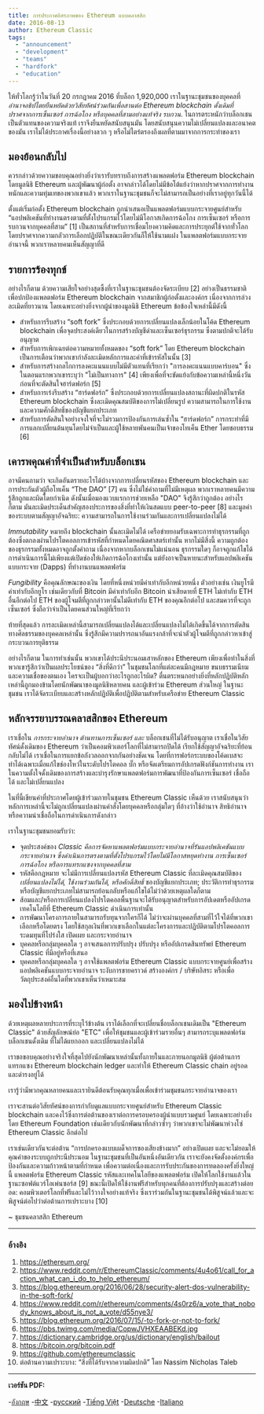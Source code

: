 ```yaml
---
title: การประกาศอิสรภาพของ Ethereum แบบคลาสสิก
date: 2016-08-13
author: Ethereum Classic
tags:
  - "announcement"
  - "development"
  - "teams"
  - "hardfork"
  - "education"
---
```


ให้ทั่วโลกรู้ว่าในวันที่ 20 กรกฎาคม 2016 ที่บล็อก 1,920,000 เราในฐานะชุมชนของบุคคลที่ *อำนาจอธิปไตยยืนหยัดด้วยวิสัยทัศน์ร่วมกันเพื่อสานต่อ Ethereum blockchain ดั้งเดิมที่ปราศจากการเซ็นเซอร์ การฉ้อโกง หรือบุคคลที่สามอย่างแท้จริง รบกวน*. ในการตระหนักว่าบล็อกเชนเป็นตัวแทนของความจริงแท้ เราจึงยืนหยัดสนับสนุนมัน โดยสนับสนุนความไม่เปลี่ยนแปลงและอนาคตของมัน เราไม่ได้ประกาศเรื่องนี้อย่างลวก ๆ หรือไม่ไตร่ตรองถึงผลที่ตามมาจากการกระทำของเรา

## มองย้อนกลับไป

ควรกล่าวด้วยความขอบคุณอย่างยิ่งว่าเรารับทราบถึงการสร้างแพลตฟอร์ม Ethereum blockchain โดยมูลนิธิ Ethereum และผู้พัฒนาผู้ก่อตั้ง อาจกล่าวได้โดยไม่มีข้อโต้แย้งว่าหากปราศจากการทำงานหนักและความทุ่มเทของพวกเขาแล้ว พวกเราในฐานะชุมชนก็จะไม่สามารถเป็นอย่างที่เราอยู่ทุกวันนี้ได้

ตั้งแต่เริ่มก่อตั้ง Ethereum blockchain ถูกนำเสนอเป็นแพลตฟอร์มแบบกระจายศูนย์สำหรับ “แอปพลิเคชันที่ทำงานตรงตามที่ตั้งโปรแกรมไว้โดยไม่มีโอกาสเกิดการฉ้อโกง การเซ็นเซอร์ หรือการรบกวนจากบุคคลที่สาม” [1] เป็นสถานที่สำหรับการเชื่อมโยงความคิดและการประยุกต์ใช้จากทั่วโลกโดยปราศจากความกลัวการเลือกปฏิบัติในขณะเดียวกันก็ให้ใช้นามแฝง ในแพลตฟอร์มแบบกระจายอำนาจนี้ พวกเราหลายคนเห็นสัญญาที่ดี

## รายการร้องทุกข์

อย่างไรก็ตาม ด้วยความเสียใจอย่างสุดซึ้งที่เราในฐานะชุมชนต้องจัดระเบียบ [2] อย่างเป็นธรรมชาติเพื่อปกป้องแพลตฟอร์ม Ethereum blockchain จากสมาชิกผู้ก่อตั้งและองค์กร เนื่องจากการล่วงละเมิดที่ยาวนาน โดยเฉพาะอย่างยิ่งจากผู้นำของมูลนิธิ Ethereum ข้อข้องใจเหล่านี้มีดังนี้

- สำหรับการรีบสร้าง “soft fork” ซึ่งประกอบด้วยการเปลี่ยนแปลงเล็กน้อยในโค้ด Ethereum blockchain เพื่อจุดประสงค์เดียวในการสร้างบัญชีดำและเซ็นเซอร์ธุรกรรม ซึ่งตามปกติจะได้รับอนุญาต
- สำหรับการเพิกเฉยต่อความหมายทั้งหมดของ “soft fork” โดย Ethereum blockchain เป็นการเตือนว่าพวกเขากำลังละเมิดหลักการและค่าที่เข้ารหัสในนั้น [3]
- สำหรับการสร้างกลไกการลงคะแนนแบบไม่มีตัวแทนที่เรียกว่า "การลงคะแนนแบบคาร์บอน" ซึ่งในตอนแรกพวกเขาระบุว่า "ไม่เป็นทางการ" [4] เพียงเพื่อที่จะขัดแย้งกับข้อความเหล่านี้หนึ่งวันก่อนที่จะตัดสินใจฮาร์ดฟอร์ก [5]
- สำหรับการเร่งรีบสร้าง “ฮาร์ดฟอร์ก” ซึ่งประกอบด้วยการเปลี่ยนแปลงสถานะที่ผิดปกติในรหัส Ethereum blockchain ซึ่งละเมิดคุณสมบัติของการไม่เปลี่ยนรูป ความสามารถในการใช้งาน และความศักดิ์สิทธิ์ของบัญชีแยกประเภท
- สำหรับการตัดสินใจอย่างจงใจที่จะไม่รวมการป้องกันการเล่นซ้ำใน “ฮาร์ดฟอร์ก” การกระทำที่มีการแลกเปลี่ยนต้นทุนโดยไม่จำเป็นและผู้ใช้หลายพันคนเป็นเจ้าของโทเค็น Ether โดยชอบธรรม [6]

## เคารพคุณค่าที่จำเป็นสำหรับบล็อกเชน

อาจมีคนถามว่า จะเกิดอันตรายอะไรได้บ้างจากการเปลี่ยนรหัสของ Ethereum blockchain และการประกันตัวผู้ถือโทเค็น “The DAO” [7] คน ซึ่งไม่ใช่คำถามที่ไม่มีเหตุผล พวกเราหลายคนมีความรู้สึกถูกและผิดโดยกำเนิด ดังนั้นเมื่อมองแวบแรกการช่วยเหลือ "DAO" จึงรู้สึกว่าถูกต้อง อย่างไรก็ตาม มันละเมิดประเด็นสำคัญสองประการของสิ่งที่ทำให้เงินสดแบบ peer-to-peer [8] และมูลค่าของระบบตามสัญญาอัจฉริยะ: ความสามารถในการใช้งานร่วมกันและการเปลี่ยนแปลงไม่ได้

*Immutability* หมายถึง blockchain นั้นละเมิดไม่ได้ เครือข่ายยอมรับเฉพาะการทำธุรกรรมที่ถูกต้องซึ่งตกลงผ่านโปรโตคอลการเข้ารหัสที่กำหนดโดยคณิตศาสตร์เท่านั้น หากไม่มีสิ่งนี้ ความถูกต้องของธุรกรรมทั้งหมดอาจถูกตั้งคำถาม เนื่องจากหากบล็อกเชนไม่แน่นอน ธุรกรรมใดๆ ก็อาจถูกแก้ไขได้ การดำเนินการนี้ไม่เพียงแต่เปิดช่องให้เกิดการฉ้อโกงเท่านั้น แต่ยังอาจเป็นหายนะสำหรับแอปพลิเคชันแบบกระจาย (Dapps) ที่ทำงานบนแพลตฟอร์ม

*Fungibility* คือคุณลักษณะของเงิน โดยที่หนึ่งหน่วยมีค่าเท่ากับอีกหน่วยหนึ่ง ตัวอย่างเช่น เงินยูโรมีค่าเท่ากับอีกยูโร เช่นเดียวกับที่ Bitcoin มีค่าเท่ากับอีก Bitcoin น่าเสียดายที่ ETH ไม่เท่ากับ ETH อื่นอีกต่อไป ETH ของผู้โจมตีที่ถูกกล่าวหานั้นไม่ดีเท่ากับ ETH ของคุณอีกต่อไป และสมควรที่จะถูกเซ็นเซอร์ ซึ่งถือว่าจำเป็นโดยคนส่วนใหญ่ที่เรียกว่า

ท้ายที่สุดแล้ว การละเมิดเหล่านี้สามารถเปลี่ยนแปลงได้และเปลี่ยนแปลงไม่ได้เกิดขึ้นได้จากการตัดสินทางศีลธรรมของบุคคลเหล่านั้น ซึ่งรู้สึกมีความปรารถนาอันแรงกล้าที่จะนำตัวผู้โจมตีที่ถูกกล่าวหาเข้าสู่กระบวนการยุติธรรม

อย่างไรก็ตาม ในการทำเช่นนั้น พวกเขาได้ประนีประนอมเสาหลักของ Ethereum เพียงเพื่อทำในสิ่งที่พวกเขารู้สึกว่าเป็นผลประโยชน์ของ “สิ่งที่ดีกว่า” ในชุมชนโลกที่แต่ละคนมีกฎหมาย ขนบธรรมเนียม และความเชื่อของตนเอง ใครจะเป็นผู้บอกว่าอะไรถูกอะไรผิด? ตื่นตระหนกอย่างยิ่งที่หลักปฏิบัติหลักเหล่านี้ถูกมองข้ามโดยนักพัฒนาของมูลนิธิหลายคน และผู้เข้าร่วม Ethereum ส่วนใหญ่ ในฐานะชุมชน เราได้จัดระเบียบและสร้างหลักปฏิบัติเพื่อปฏิบัติตามสำหรับเครือข่าย Ethereum Classic

## หลักจรรยาบรรณคลาสสิกของ Ethereum

เราเชื่อใน *การกระจายอำนาจ ต้านทานการเซ็นเซอร์ และ* บล็อกเชนที่ไม่ได้รับอนุญาต เราเชื่อในวิสัยทัศน์ดั้งเดิมของ Ethereum ว่าเป็นคอมพิวเตอร์โลกที่ไม่สามารถปิดได้ เรียกใช้สัญญาอัจฉริยะที่ย้อนกลับไม่ได้ เราเชื่อในการแยกข้อกังวลออกจากกันอย่างชัดเจน โดยที่การฟอร์กระบบของโค้ดเบสจะทำได้เฉพาะเมื่อแก้ไขช่องโหว่ในระดับโปรโตคอล บั๊ก หรือจัดเตรียมการอัปเกรดฟังก์ชันการทำงาน เราในความตั้งใจดั้งเดิมของการสร้างและบำรุงรักษาแพลตฟอร์มการพัฒนาที่ป้องกันการเซ็นเซอร์ เชื่อถือได้ และไม่เปลี่ยนแปลง

ในที่นี้เขียนค่าที่ประกาศโดยผู้เข้าร่วมภายในชุมชน Ethereum Classic เห็นด้วย เราสนับสนุนว่าหลักการเหล่านี้จะไม่ถูกเปลี่ยนแปลงผ่านคำสั่งโดยบุคคลหรือกลุ่มใดๆ ที่อ้างว่าใช้อำนาจ สิทธิอำนาจ หรือความน่าเชื่อถือในการดำเนินการดังกล่าว

เราในฐานะชุมชนยอมรับว่า:

- จุดประสงค์ของ *Classic คือการจัดหาแพลตฟอร์มแบบกระจายอำนาจที่รันแอปพลิเคชันแบบกระจายอำนาจ ซึ่งดำเนินการตรงตามที่ตั้งโปรแกรมไว้โดยไม่มีโอกาสหยุดทำงาน การเซ็นเซอร์ การฉ้อโกง หรือการแทรกแซงจากบุคคลที่สาม*
- รหัสคือกฎหมาย จะไม่มีการเปลี่ยนแปลงรหัส Ethereum Classic ที่ละเมิดคุณสมบัติของ *เปลี่ยนแปลงไม่ได้, ใช้งานร่วมกันได้, หรือศักดิ์สิทธิ์* ของบัญชีแยกประเภท; ประวัติการทำธุรกรรมหรือบัญชีแยกประเภทไม่สามารถย้อนกลับหรือแก้ไขได้ไม่ว่าด้วยเหตุผลใดก็ตาม
- ส้อมและ/หรือการเปลี่ยนแปลงโปรโตคอลพื้นฐานจะได้รับอนุญาตสำหรับการอัปเดตหรืออัปเกรดเทคโนโลยีที่ Ethereum Classic ดำเนินการเท่านั้น
- การพัฒนาโครงการภายในสามารถรับทุนจากใครก็ได้ ไม่ว่าจะผ่านบุคคลที่สามที่ไว้ใจได้ที่พวกเขาเลือกหรือโดยตรง โดยใช้สกุลเงินที่พวกเขาเลือกในแต่ละโครงการและปฏิบัติตามโปรโตคอลการระดมทุนที่โปร่งใส เปิดเผย และกระจายอำนาจ
- บุคคลหรือกลุ่มบุคคลใด ๆ อาจเสนอการปรับปรุง ปรับปรุง หรืออัปเกรดสินทรัพย์ Ethereum Classic ที่มีอยู่หรือที่เสนอ
- บุคคลหรือกลุ่มบุคคลใด ๆ อาจใช้แพลตฟอร์ม Ethereum Classic แบบกระจายศูนย์เพื่อสร้างแอปพลิเคชันแบบกระจายอำนาจ ระงับการขายคราวด์ สร้างองค์กร / บริษัทอิสระ หรือเพื่อวัตถุประสงค์อื่นใดที่พวกเขาเห็นว่าเหมาะสม

## มองไปข้างหน้า

ด้วยเหตุผลหลายประการที่ระบุไว้ข้างต้น เราได้เลือกที่จะเปลี่ยนชื่อบล็อกเชนเดิมเป็น "Ethereum Classic" ด้วยสัญลักษณ์ย่อ "ETC" เพื่อให้ชุมชนและผู้เข้าร่วมรายอื่นๆ สามารถระบุแพลตฟอร์มบล็อกเชนดั้งเดิม ที่ไม่ได้แยกออก และเปลี่ยนแปลงไม่ได้

เราขอขอบคุณอย่างจริงใจที่สุดไปยังนักพัฒนาเหล่านั้นทั้งภายในและภายนอกมูลนิธิ ผู้ต่อต้านการแทรกแซง Ethereum blockchain ledger และทำให้ Ethereum Classic chain อยู่รอดและดำรงอยู่ได้

เรารู้ว่ามีพวกคุณหลายคนและเรายินดีต้อนรับคุณทุกเมื่อเพื่อเข้าร่วมชุมชนกระจายอำนาจของเรา

เราจะสานต่อวิสัยทัศน์ของการกำกับดูแลแบบกระจายศูนย์สำหรับ Ethereum Classic blockchain และคงไว้ซึ่งการต่อต้านของเราต่อการครอบครองผู้นำแบบรวมศูนย์ โดยเฉพาะอย่างยิ่งโดย Ethereum Foundation เช่นเดียวกับนักพัฒนาที่กล่าวซ้ำๆ ว่าพวกเขาจะไม่พัฒนาห่วงโซ่ Ethereum Classic อีกต่อไป

เราเช่นเดียวกันจะต่อต้าน “การปกครองแบบเผด็จการของเสียงข้างมาก” อย่างเปิดเผย และจะไม่ยอมให้คุณค่าของระบบถูกประนีประนอม ในฐานะชุมชนที่เป็นอันหนึ่งอันเดียวกัน เราจะยังคงจัดตั้งองค์กรเพื่อป้องกันและความก้าวหน้าตามที่กำหนด เพื่อความต่อเนื่องและการรับประกันของการทดลองครั้งยิ่งใหญ่นี้ แพลตฟอร์ม Ethereum Classic รหัสและเทคโนโลยีของแพลตฟอร์ม เปิดให้โลกใช้งานแล้วในฐานะซอฟต์แวร์โอเพ่นซอร์ส [9] ขณะนี้เปิดให้ใช้งานฟรีสำหรับทุกคนที่ต้องการปรับปรุงและสร้างต่อยอด: คอมพิวเตอร์โลกที่ฟรีและไม่ไว้วางใจอย่างแท้จริง ซึ่งเราร่วมกันในฐานะชุมชนได้พิสูจน์แล้วและจะพิสูจน์ต่อไปว่าต่อต้านการเปราะบาง [10]

~ ชุมชนคลาสสิก Ethereum

---

### อ้างอิง

1. https://ethereum.org/
2. https://www.reddit.com/r/EthereumClassic/comments/4u4o61/call_for_action_what_can_i_do_to_help_ethereum/
3. https://blog.ethereum.org/2016/06/28/security-alert-dos-vulnerability-in-the-soft-fork/
4. https://www.reddit.com/r/ethereum/comments/4s0rz6/a_vote_that_nobody_knows_about_is_not_a_vote/d55nye3/
5. https://blog.ethereum.org/2016/07/15/-to-fork-or-not-to-fork/
6. https://pbs.twimg.com/media/CopwJVHXEAABEKd.jpg
7. https://dictionary.cambridge.org/us/dictionary/english/bailout
8. https://bitcoin.org/bitcoin.pdf
9. https://github.com/ethereumclassic
10. ต่อต้านความเปราะบาง: “สิ่งที่ได้รับจากความผิดปกติ” โดย Nassim Nicholas Taleb

---

**เวอร์ชัน PDF:**

-[อังกฤษ](https://ethereumclassic.org/ETC_Declaration_of_Independence.pdf) -[中文](https://ethereumclassic.org//ETC_Declaration_of_Independence_chinese.pdf) -[русский](https://ethereumclassic.org//ETC_Declaration_of_Independence_russian.pdf) -[Tiếng Việt](https://ethereumclassic.org//ETC_Declaration_of_Independence_vietnamese.pdf) -[Deutsche](https://ethereumclassic.org//ETC_Declaration_of_Independence_german.pdf) -[Italiano](https://ethereumclassic.org//ETC_Declaration_of_Independence_italian.pdf)
